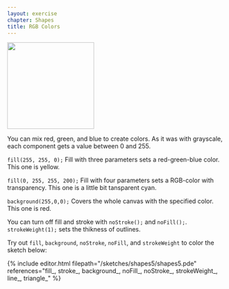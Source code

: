 ```yaml
---
layout: exercise
chapter: Shapes
title: RGB Colors
---
```


<p><img src="{{site.url}}/img/rgb.png" height="200px"></p>
<p>You can mix red, green, and blue to create colors. As it was with grayscale, each component gets a value between 0 and 255.</p>
<p><code>fill(255, 255, 0);</code> Fill with three parameters sets a red-green-blue color. This one is yellow.</p>
<p><code>fill(0, 255, 255, 200);</code> Fill with four parameters sets a RGB-color with transparency. This one is a little bit tansparent cyan.</p>
<p><code>background(255,0,0);</code> Covers the whole canvas with the specified color. This one is red.</p>
<p>You can turn off fill and stroke with <code>noStroke();</code> and <code>noFill();</code>. <code>strokeWeight(1);</code> sets the thikness of outlines.</p>

<p>Try out <code>fill</code>, <code>background</code>, <code>noStroke</code>, <code>noFill</code>, and <code>strokeWeight</code> to color the sketch below:</p>

{% include editor.html filepath="/sketches/shapes5/shapes5.pde" references="fill_, stroke_, background_, noFill_, noStroke_, strokeWeight_, line_, triangle_" %}
